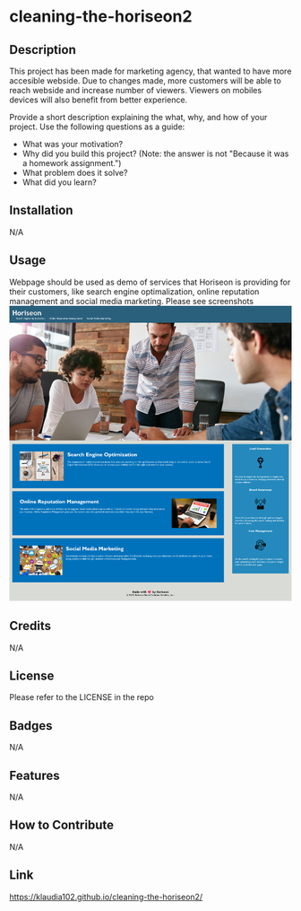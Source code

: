 # cleaning-the-horiseon2


## Description

This project has been made for marketing agency, that wanted to have more accesible webside.
Due to changes made, more customers will be able to reach webside and increase number of viewers.
Viewers on mobiles devices will also benefit from better experience.

Provide a short description explaining the what, why, and how of your project. Use the following questions as a guide:

- What was your motivation?
- Why did you build this project? (Note: the answer is not "Because it was a homework assignment.")
- What problem does it solve?
- What did you learn?

## Installation

N/A

## Usage

Webpage should be used as demo of services that Horiseon is providing for their customers, like search engine optimalization, online reputation management and social media marketing. Please see screenshots 
![screenshot](assets/images/Webpage%20img.png)


## Credits

N/A

## License

Please refer to the LICENSE in the repo

## Badges

N/A

## Features

N/A

## How to Contribute

N/A

## Link

https://klaudia102.github.io/cleaning-the-horiseon2/ 